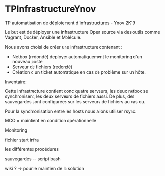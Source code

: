 # TPInfrastructureYnov
TP automatisation de déploiement d'infrastructures - Ynov 2K19

Le but est de déployer une infrastructure Open source via des outils comme Vagrant, Docker, Ansible et Molécule.

Nous avons choisi de créer une infrastructure contenant : 

  - Netbox (redondé) deployer automatiquement le monitoring d'un nouveau poste
  - Serveur de fichiers (redondé)
  - Création d'un ticket automatique en cas de problème sur un hôte. 
  
  Inventaire: 
  
  Cette infrastructure contient donc quatre serveurs, les deux netbox se synchronisent, les deux serveurs de fichiers aussi.
  De plus, des sauvegardes sont configurées sur les serveurs de fichiers au cas ou. 
  
Pour la synchronisation entre les hosts nous allons utiliser rsync.

MCO = maintient en condition opérationnelle 

Monitoring 

fichier start infra 

les différentes procédures

sauvegardes -- script bash

wiki ? -> pour le maintien de la solution 
